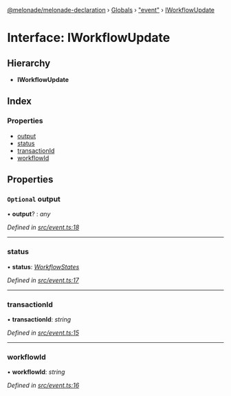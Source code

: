 [@melonade/melonade-declaration](../README.md) › [Globals](../globals.md) › ["event"](../modules/_event_.md) › [IWorkflowUpdate](_event_.iworkflowupdate.md)

# Interface: IWorkflowUpdate

## Hierarchy

* **IWorkflowUpdate**

## Index

### Properties

* [output](_event_.iworkflowupdate.md#optional-output)
* [status](_event_.iworkflowupdate.md#status)
* [transactionId](_event_.iworkflowupdate.md#transactionid)
* [workflowId](_event_.iworkflowupdate.md#workflowid)

## Properties

### `Optional` output

• **output**? : *any*

*Defined in [src/event.ts:18](https://github.com/devit-tel/melonade-declaration/blob/2273da1/src/event.ts#L18)*

___

###  status

• **status**: *[WorkflowStates](../enums/_state_.workflowstates.md)*

*Defined in [src/event.ts:17](https://github.com/devit-tel/melonade-declaration/blob/2273da1/src/event.ts#L17)*

___

###  transactionId

• **transactionId**: *string*

*Defined in [src/event.ts:15](https://github.com/devit-tel/melonade-declaration/blob/2273da1/src/event.ts#L15)*

___

###  workflowId

• **workflowId**: *string*

*Defined in [src/event.ts:16](https://github.com/devit-tel/melonade-declaration/blob/2273da1/src/event.ts#L16)*
